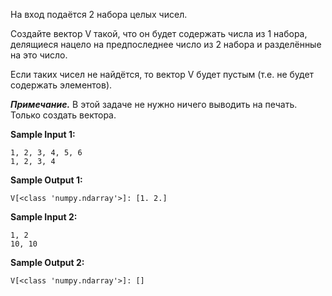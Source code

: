 На вход подаётся 2 набора целых чисел.

Создайте вектор V такой, что он будет содержать числа из 1 набора, делящиеся нацело на предпоследнее число из 2 набора и разделённые на это число.

Если таких чисел не найдётся, то вектор V будет пустым (т.е. не будет содержать элементов).

***Примечание.*** В этой задаче не нужно ничего выводить на печать. Только создать вектора.

**Sample Input 1:**

```commandline
1, 2, 3, 4, 5, 6
1, 2, 3, 4
```

**Sample Output 1:**

```commandline
V[<class 'numpy.ndarray'>]: [1. 2.]
```

**Sample Input 2:**

```commandline
1, 2
10, 10
```

**Sample Output 2:**

```commandline
V[<class 'numpy.ndarray'>]: []
```
